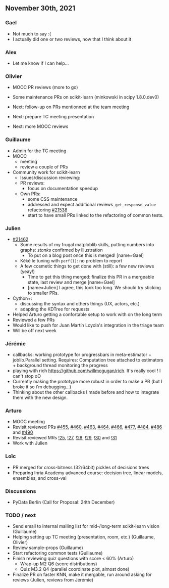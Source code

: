 ## November 30th, 2021

### Gael

* Not much to say :(
* I actually did one or two reviews, now that I think about it

### Alex

- Let me know if I can help...

### Olivier

- MOOC PR reviews (more to go)
- Some maintenance PRs on scikit-learn (minkowski in scipy 1.8.0.dev0)

- Next: follow-up on PRs mentionned at the team meeting
- Next: prepare TC meeting presentation
- Next: more MOOC reviews

### Guillaume

- Admin for the TC meeting
- MOOC
    - meeting
    - review a couple of PRs
- Community work for scikit-learn
    - Issues/discussion reviewing:
    - PR reviews:
        - focus on documentation speedup
    - Own PRs:
        - some CSS maintenance
        - addressed and expect additional reviews`_get_response_value` refactoring [#21538](https://github.com/scikit-learn/scikit-learn/pull/21538)
        - start to have small PRs linked to the refactoring of common tests.

### Julien

 - [#21462](https://github.com/scikit-learn/scikit-learn/pull/21462)
     - Some results of my frugal matploblib skills, putting numbers into graphs: _stonks_ confirmed by illustration
         - To put on a blog post once this is merged! [name=Gael]
     - Kéké le tuning with `perf(1)`: no problem to report
     - A few cosmetic things to get done with (still): a few new reviews (yeay!)
         - Time to get this thing merged: finalize this PR in a mergeable state, last review and merge [name=Gael]
         - [name=Julien] I agree, this took too long. We should try sticking to smaller PRs. 
 - Cython+:
     - discussing the syntax and others things (UX, actors, etc.)
     - adapting the KDTree for requests
 - Helped Arturo getting a confortable setup to work with on the long term
 - Reviewed a few PRs
 - Would like to push for Juan Martín Loyola's integration in the triage team 
 - Will be off next week

### Jérémie
- callbacks: working prototype for progressbars in meta-estimator + joblib.Parallel setting.
  Requires: Computation tree attached to estimators + background thread monitoring the progress
- playing with rich https://github.com/willmcgugan/rich. It's really cool ! I can't stop oO
- Currently making the prototype more robust in order to make a PR (but I broke it so i'm debugging...)
- Thinking about the other callbacks I made before and how to integrate them with the new design.

### Arturo

- MOOC meeting
- Revisit reviewed PRs [#455](https://github.com/INRIA/scikit-learn-mooc/pull/455), [#460](https://github.com/INRIA/scikit-learn-mooc/pull/460), [#463](https://github.com/INRIA/scikit-learn-mooc/pull/463), [#464](https://github.com/INRIA/scikit-learn-mooc/pull/464), [#466](https://github.com/INRIA/scikit-learn-mooc/pull/466), [#477](https://github.com/INRIA/scikit-learn-mooc/pull/477), [#484](https://github.com/INRIA/scikit-learn-mooc/pull/484), [#486](https://github.com/INRIA/scikit-learn-mooc/pull/486) and [#490](https://github.com/INRIA/scikit-learn-mooc/pull/490)
- Revisit reviewed MRs [!25](https://gitlab.inria.fr/learninglab/mooc-scikit-learn/mooc-scikit-learn-coordination/-/merge_requests/25), [!27](https://gitlab.inria.fr/learninglab/mooc-scikit-learn/mooc-scikit-learn-coordination/-/merge_requests/27), [!28](https://gitlab.inria.fr/learninglab/mooc-scikit-learn/mooc-scikit-learn-coordination/-/merge_requests/28), [!29](https://gitlab.inria.fr/learninglab/mooc-scikit-learn/mooc-scikit-learn-coordination/-/merge_requests/29), [!30](https://gitlab.inria.fr/learninglab/mooc-scikit-learn/mooc-scikit-learn-coordination/-/merge_requests/30) and [!31](https://gitlab.inria.fr/learninglab/mooc-scikit-learn/mooc-scikit-learn-coordination/-/merge_requests/31)
- Work with Julien

### Loïc

- PR merged for cross-bitness (32/64bit) pickles of decisions trees
- Preparing Inria Academy advanced course: decision tree, linear models, ensembles, and cross-val

### Discussions

- PyData Berlin (Call for Proposal: 24th December)

### TODO / next

- Send email to internal mailing list for mid-/long-term scikit-learn vision (Guillaume)
- Helping setting up TC meeting (presentation, room, etc.) (Guillaume, Olivier)
- Review sample-props (Guillaume)
- Start refactoring common tests (Guillaume)
- Finish reviewing quiz questions with score < 60% (Arturo)
    - Wrap-up M2 Q6 (score distributions)
    - Quiz M3.2 Q4 (parallel coordinate plot, almost done)
- Finalize PR on faster KNN, make it mergable, run around asking for reviews (Julien, reviews from Jérémie)